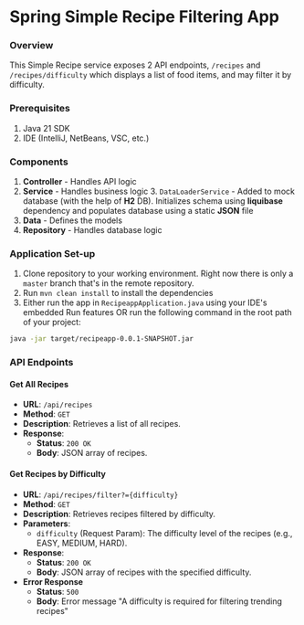 # Spring Simple Recipe Filtering App 

### Overview
This Simple Recipe service exposes 2 API endpoints, `/recipes` and `/recipes/difficulty` which displays a list of food items, and may filter it by difficulty.


### Prerequisites
1. Java 21 SDK 
2. IDE (IntelliJ, NetBeans, VSC, etc.)

### Components
1. **Controller** - Handles API logic
2. **Service** - Handles business logic
   3. `DataLoaderService` - Added to mock database (with the help of **H2** DB). Initializes schema using **liquibase** dependency and populates database using a static **JSON** file
3. **Data** - Defines the models
3. **Repository** - Handles database logic

### Application Set-up
1. Clone repository to your working environment. Right now there is only a `master` branch that's in the remote repository.
2. Run `mvn clean install` to install the dependencies
3. Either run the app in `RecipeappApplication.java` using your IDE's embedded Run features OR run the following command in the root path of your project:
```bash
java -jar target/recipeapp-0.0.1-SNAPSHOT.jar
```

### API Endpoints
#### Get All Recipes
- **URL**: `/api/recipes`
- **Method**: `GET`
- **Description**: Retrieves a list of all recipes.
- **Response**:
  - **Status**: `200 OK`
  - **Body**: JSON array of recipes.

#### Get Recipes by Difficulty
- **URL**: `/api/recipes/filter?={difficulty}`
- **Method**: `GET`
- **Description**: Retrieves recipes filtered by difficulty.
- **Parameters**:
  - `difficulty` (Request Param): The difficulty level of the recipes (e.g., EASY, MEDIUM, HARD).
- **Response**:
  - **Status**: `200 OK`
  - **Body**: JSON array of recipes with the specified difficulty.
- **Error Response**
  - **Status**: `500`
  - **Body**: Error message "A difficulty is required for filtering trending recipes"


